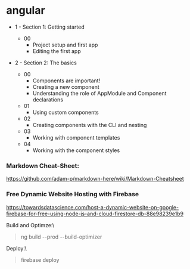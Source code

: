 # angular

* 1 - Section 1: Getting started
    * 00
        * Project setup and first app
        * Editing the first app

* 2 - Section 2: The basics
    * 00
        * Components are important!
        * Creating a new component
        * Understanding the role of AppModule and Component declarations
    * 01
        * Using custom components
    * 02
        * Creating components with the CLI and nesting
    * 03
        * Working with component templates
    * 04
        * Working with the component styles

### Markdown Cheat-Sheet:

https://github.com/adam-p/markdown-here/wiki/Markdown-Cheatsheet


### Free Dynamic Website Hosting with Firebase

https://towardsdatascience.com/host-a-dynamic-website-on-google-firebase-for-free-using-node-js-and-cloud-firestore-db-88e98239e1b9


Build and Optimze:\
>ng build --prod --build-optimizer

Deploy:\
>firebase deploy